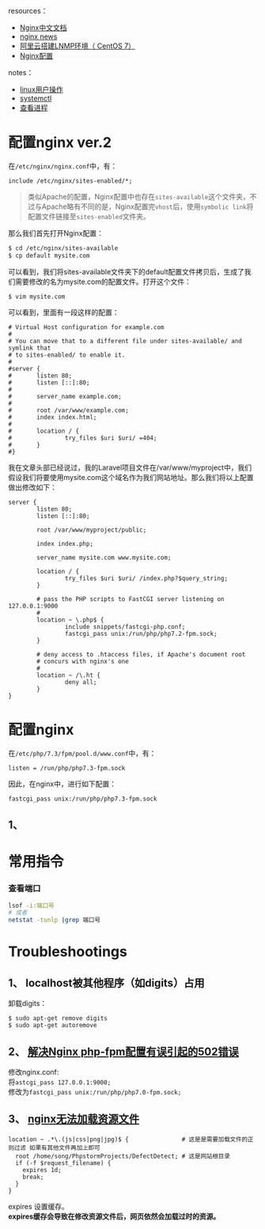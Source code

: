 resources：  
* [Nginx中文文档](http://www.nginx.cn/doc/)  
* [nginx news](http://nginx.org/)  
* [阿里云搭建LNMP环境（ CentOS 7）](https://help.aliyun.com/document_detail/97251.html?spm=a2c4g.11186623.6.990.3fe3685301ylyp)
* [Nginx配置](https://www.jianshu.com/p/849343f679aa)

notes：  
* [linux用户操作](https://github.com/nonelittlesong/study-ubuntu/wiki/CentOS-User-and-Group)
* [systemctl](https://github.com/nonelittlesong/study-ubuntu/blob/master/systemctl.md)
* [查看进程](https://github.com/nonelittlesong/study-ubuntu)

# 配置nginx ver.2
在`/etc/nginx/nginx.conf`中，有：  
```
include /etc/nginx/sites-enabled/*;
```
>类似Apache的配置，Nginx配置中也存在`sites-available`这个文件夹，不过与Apache略有不同的是，Nginx配置完`vhost`后，使用`symbolic link`将配置文件链接至`sites-enabled`文件夹。  

那么我们首先打开Nginx配置：  
```sh
$ cd /etc/nginx/sites-available
$ cp default mysite.com
```
可以看到，我们将sites-available文件夹下的default配置文件拷贝后，生成了我们需要修改的名为mysite.com的配置文件。打开这个文件：  
```
$ vim mysite.com
```
可以看到，里面有一段这样的配置：  
```
# Virtual Host configuration for example.com 
# 
# You can move that to a different file under sites-available/ and symlink that 
# to sites-enabled/ to enable it. 
# 
#server { 
#       listen 80; 
#       listen [::]:80; 
# 
#       server_name example.com; 
# 
#       root /var/www/example.com; 
#       index index.html; 
# 
#       location / { 
#               try_files $uri $uri/ =404; 
#       } 
#}
```
我在文章头部已经说过，我的Laravel项目文件在/var/www/myproject中，我们假设我们将要使用mysite.com这个域名作为我们网站地址。那么我们将以上配置做出修改如下：  
```
server {
        listen 80;
        listen [::]:80;

        root /var/www/myproject/public;

        index index.php;

        server_name mysite.com www.mysite.com;

        location / {
                try_files $uri $uri/ /index.php?$query_string;
        }

        # pass the PHP scripts to FastCGI server listening on 127.0.0.1:9000
        #
        location ~ \.php$ {
                include snippets/fastcgi-php.conf;
                fastcgi_pass unix:/run/php/php7.2-fpm.sock;
        }

        # deny access to .htaccess files, if Apache's document root
        # concurs with nginx's one
        #
        location ~ /\.ht {
                deny all;
        }
}
```

# 配置nginx
在`/etc/php/7.3/fpm/pool.d/www.conf`中，有：  
```
listen = /run/php/php7.3-fpm.sock
```
因此，在nginx中，进行如下配置：  
```
fastcgi_pass unix:/run/php/php7.3-fpm.sock
```
## 1、 

# 常用指令
### 查看端口
```sh
lsof -i:端口号
# 或者
netstat -tunlp |grep 端口号
```

# Troubleshootings
## 1、 localhost被其他程序（如digits）占用
卸载digits：  
```
$ sudo apt-get remove digits
$ sudo apt-get autoremove
```
## 2、 [解决Nginx php-fpm配置有误引起的502错误](https://www.centos.bz/2017/07/nginx-php-fpm-502-error/)
修改nginx.conf:  
将`astcgi_pass 127.0.0.1:9000;`  
修改为`fastcgi_pass unix:/run/php/php7.0-fpm.sock;`  

## 3、 [nginx无法加载资源文件](https://www.cnblogs.com/IT--Loding/p/6294185.html)
```
location ~ .*\.(js|css|png|jpg)$ {               # 这是是需要加载文件的正则过滤 如果有其他文件再加上即可
  root /home/song/PhpstormProjects/DefectDetect; # 这是网站根目录
  if (-f $request_filename) {
    expires 1d;
    break;
  }
}
```
expires 设置缓存。  
**expires缓存会导致在修改资源文件后，网页依然会加载过时的资源。**  


